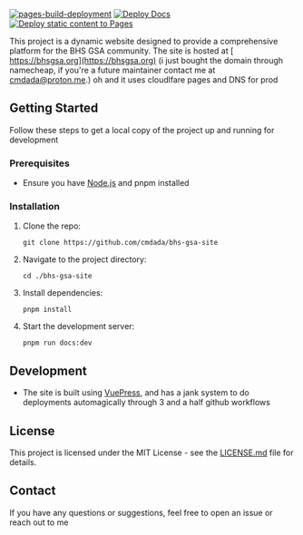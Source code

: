 [![pages-build-deployment](https://github.com/cmdada/bhs-gsa-site/actions/workflows/pages/pages-build-deployment/badge.svg)](https://github.com/cmdada/bhs-gsa-site/actions/workflows/pages/pages-build-deployment)
[![Deploy Docs](https://github.com/cmdada/bhs-gsa-site/actions/workflows/deploy-docs.yml/badge.svg)](https://github.com/cmdada/bhs-gsa-site/actions/workflows/deploy-docs.yml)
[![Deploy static content to Pages](https://github.com/cmdada/bhs-gsa-site/actions/workflows/static.yml/badge.svg)](https://github.com/cmdada/bhs-gsa-site/actions/workflows/static.yml)

This project is a dynamic website designed to provide a comprehensive platform for the BHS GSA community. The site is hosted at [
https://bhsgsa.org](https://bhsgsa.org) (i just bought the domain through namecheap, if you're a future maintainer contact me at cmdada@proton.me.) oh and it uses cloudlfare pages and DNS for prod
## Getting Started
Follow these steps to get a local copy of the project up and running for development
### Prerequisites
- Ensure you have [Node.js](https://nodejs.org/) and pnpm installed
### Installation
1. Clone the repo:
   ```
   git clone https://github.com/cmdada/bhs-gsa-site

2. Navigate to the project directory:
   ```
   cd ./bhs-gsa-site

3. Install dependencies:
   ```
   pnpm install

4. Start the development server:
   ```
   pnpm run docs:dev

## Development
- The site is built using [VuePress](https://vuepress.vuejs.org/), and has a jank system to do deployments automagically through 3 and a half github workflows
## License
This project is licensed under the MIT License - see the [LICENSE.md](LICENSE.md) file for details.
## Contact
If you have any questions or suggestions, feel free to open an issue or reach out to me
